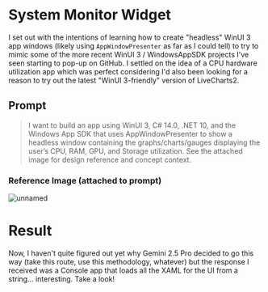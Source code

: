 # System Monitor Widget

I set out with the intentions of learning how to create "headless" WinUI 3 app windows (likely using `AppWindowPresenter` as far as I could tell) to try to mimic some of the more recent WinUI 3 / WindowsAppSDK projects I've seen starting to pop-up on GitHub. I settled on the idea of a CPU hardware utilization app which was perfect considering I'd also been looking for a reason to try out the latest "WinUI 3-friendly" version of LiveCharts2.

## Prompt

> I want to build an app using WinUI 3, C# 14.0, .NET 10, and the Windows App SDK that uses AppWindowPresenter to show a headless window containing the graphs/charts/gauges displaying the user’s CPU, RAM, GPU, and Storage utilization. See the attached image for design reference and concept context. 

### Reference Image (attached to prompt)

![unnamed](https://github.com/user-attachments/assets/6863c6d0-dadf-401c-8bca-5a70f7022e85)

# Result

Now, I haven't quite figured out yet why Gemini 2.5 Pro decided to go this way (take this route, use this methodology, whatever) but the response I received was a Console app that loads all the XAML for the UI from a string... interesting. Take a look!
